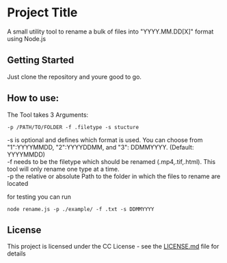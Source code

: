 # Project Title

A small utility tool to rename a bulk of files into "YYYY.MM.DD[X]" format using Node.js

## Getting Started

Just clone the repository and youre good to go.

## How to use:


The Tool takes 3 Arguments: 

```
-p /PATH/TO/FOLDER -f .filetype -s stucture
```
-s is optional and defines which format is used. You can choose from "1":YYYYMMDD, "2":YYYYDDMM, and "3": DDMMYYYY. (Default: YYYYMMDD)  
-f needs to be the filetype which should be renamed (.mp4,.tif,.html). This tool will only rename one type at a time.    
-p the relative or absolute Path to the folder in which the files to rename are located  
  
for testing you can run    

```
node rename.js -p ./example/ -f .txt -s DDMMYYYY
```

## License

This project is licensed under the CC License - see the [LICENSE.md](LICENSE.md) file for details


